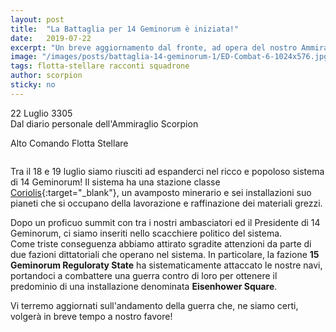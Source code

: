 ```yaml
---
layout: post
title:  "La Battaglia per 14 Geminorum è iniziata!"
date:   2019-07-22
excerpt: "Un breve aggiornamento dal fronte, ad opera del nostro Ammiraglio. Flotta Stellare continua la propria espansione all'interno della Galassia!"
image: "/images/posts/battaglia-14-geminorum-1/ED-Combat-6-1024x576.jpg"
tags: flotta-stellare racconti squadrone
author: scorpion
sticky: no
---
```

<div class="box alt">
<p>22 Luglio 3305<br>
Dal diario personale dell'Ammiraglio Scorpion</p>

<p>Alto Comando Flotta Stellare</p>
</div>
<span class="image fit"><img src="/images/Elite-Division-png.png" alt=""></span>

Tra il 18 e 19 luglio siamo riusciti ad espanderci nel ricco e popoloso sistema di 14 Geminorum! Il sistema ha una stazione classe [Coriolis](/blog/stazioni-elitedangerous/){:target="_blank"}, un avamposto minerario e sei installazioni suo pianeti che si occupano della lavorazione e raffinazione dei materiali grezzi.

Dopo un proficuo summit con tra i nostri ambasciatori ed il Presidente di 14 Geminorum, ci siamo inseriti nello scacchiere politico del sistema.<br>
Come triste conseguenza abbiamo attirato sgradite attenzioni da parte di due fazioni dittatoriali che operano nel sistema. In particolare, la fazione **15 Geminorum Reguloraty State** ha sistematicamente attaccato le nostre navi, portandoci a combattere una guerra contro di loro per ottenere il predominio di una installazione denominata **Eisenhower Square**.

Vi terremo aggiornati sull'andamento della guerra che, ne siamo certi, volgerà in breve tempo a nostro favore!

<span class="image fit"><img src="/images/Elite-Division-png.png" alt=""></span>
